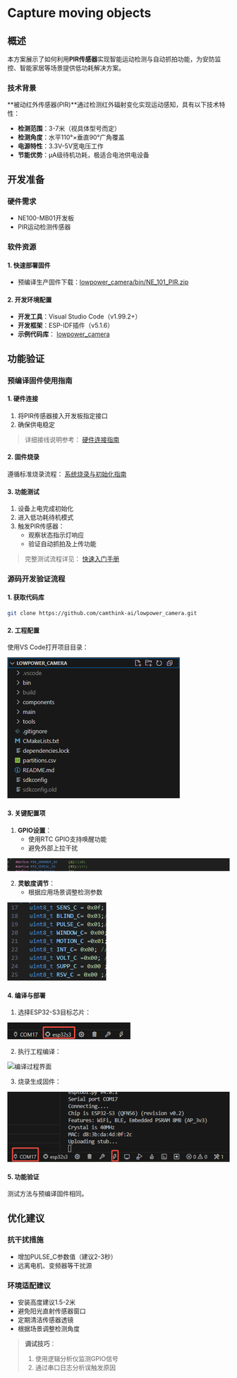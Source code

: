 # Capture moving objects

## 概述

本方案展示了如何利用**PIR传感器**实现智能运动检测与自动抓拍功能，为安防监控、智能家居等场景提供低功耗解决方案。

### 技术背景

**被动红外传感器(PIR)**通过检测红外辐射变化实现运动感知，具有以下技术特性：

- **检测范围**：3-7米（视具体型号而定）
- **检测角度**：水平110°×垂直90°广角覆盖
- **电源特性**：3.3V-5V宽电压工作
- **节能优势**：μA级待机功耗，极适合电池供电设备

## 开发准备

### 硬件需求

- NE100-MB01开发板
- PIR运动检测传感器

### 软件资源

#### 1. 快速部署固件

- 预编译生产固件下载：[lowpower_camera/bin/NE_101_PIR.zip](https://github.com/camthink-ai/lowpower_camera/tree/main/bin)

#### 2. 开发环境配置

- **开发工具**：Visual Studio Code（v1.99.2+）
- **开发框架**：ESP-IDF插件（v5.1.6）
- **示例代码库**：
  [lowpower_camera](https://github.com/camthink-ai/lowpower_camera.git)

## 功能验证

### 预编译固件使用指南

#### 1. 硬件连接

1. 将PIR传感器接入开发板指定接口
2. 确保供电稳定

> 详细接线说明参考：
> [硬件连接指南](../1-hardware-guide/1-hardware-connection.md)

#### 2. 固件烧录

遵循标准烧录流程：
[系统烧录与初始化指南](../2-software-guide/1-system-flashing-and-initialization.md)

#### 3. 功能测试

1. 设备上电完成初始化
2. 进入低功耗待机模式
3. 触发PIR传感器：
   - 观察状态指示灯响应
   - 验证自动抓拍及上传功能

> 完整测试流程详见：
> [快速入门手册](../../1-quick-start.md)

### 源码开发验证流程

#### 1. 获取代码库

```bash
git clone https://github.com/camthink-ai/lowpower_camera.git
```

#### 2. 工程配置

使用VS Code打开项目目录：

![工程目录结构示意图](/img/NE101_code_dir.png)

#### 3. 关键配置项

1. **GPIO设置**：
   - 使用RTC GPIO支持唤醒功能
   - 避免外部上拉干扰

![GPIO配置示意图](/img/NE101_example_6.png)

2. **灵敏度调节**：
   - 根据应用场景调整检测参数

![灵敏度参数配置](/img/NE101_example_5.png)

#### 4. 编译与部署

1. 选择ESP32-S3目标芯片：

![芯片选择界面](/img/NE101_idf_IC.png)

2. 执行工程编译：

![编译过程界面](/img/NE101_idf_build.png)

3. 烧录生成固件：

![固件烧录界面](/img/NE101_idf_flash.png)

#### 5. 功能验证

测试方法与预编译固件相同。

## 优化建议

### 抗干扰措施

- 增加PULSE_C参数值（建议2-3秒）
- 远离电机、变频器等干扰源

### 环境适配建议

- 安装高度建议1.5-2米
- 避免阳光直射传感器窗口
- 定期清洁传感器透镜
- 根据场景调整检测角度

> **调试技巧**：
> 
> 1. 使用逻辑分析仪监测GPIO信号
> 2. 通过串口日志分析误触发原因